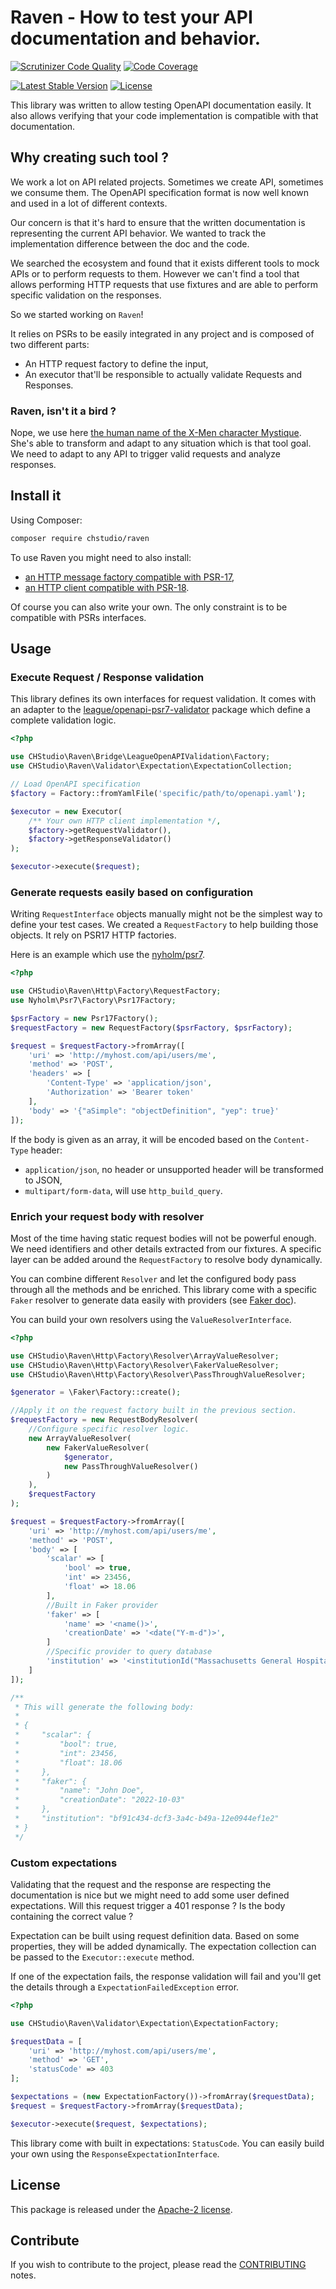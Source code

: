 # Raven - How to test your API documentation and behavior.

[![Scrutinizer Code Quality](https://scrutinizer-ci.com/g/CHStudio/Raven/badges/quality-score.png?b=main)](https://scrutinizer-ci.com/g/CHStudio/Raven/?branch=main)
[![Code Coverage](https://scrutinizer-ci.com/g/CHStudio/Raven/badges/coverage.png?b=main)](https://scrutinizer-ci.com/g/CHStudio/Raven/?branch=main)

[![Latest Stable Version](https://poser.pugx.org/chstudio/raven/v/stable)](https://packagist.org/packages/chstudio/raven)
[![License](https://poser.pugx.org/chstudio/raven/license)](https://packagist.org/packages/chstudio/raven)


This library was written to allow testing OpenAPI documentation easily. It also
allows verifying that your code implementation is compatible with that
documentation.

## Why creating such tool ?

We work a lot on API related projects. Sometimes we create API, sometimes we
consume them. The OpenAPI specification format is now well known and used in a
lot of different contexts.

Our concern is that it's hard to ensure that the written documentation is
representing the current API behavior. We wanted to track the implementation
difference between the doc and the code.

We searched the ecosystem and found that it exists different tools to mock APIs
or to perform requests to them. However we can't find a tool that allows
performing HTTP requests that use fixtures and are able to perform specific
validation on the responses.

So we started working on `Raven`!

It relies on PSRs to be easily integrated in any project and is composed of two
different parts:

* An HTTP request factory to define the input,
* An executor that'll be responsible to actually validate Requests and
  Responses.

### Raven, isn't it a bird ?

Nope, we use here [the human name of the X-Men character Mystique](https://en.wikipedia.org/wiki/Mystique_(character)).
She's able to transform and adapt to any situation which is that tool goal. We
need to adapt to any API to trigger valid requests and analyze responses.

## Install it

Using Composer:

```bash
composer require chstudio/raven
```

To use Raven you might need to also install:

* [an HTTP message factory compatible with PSR-17](https://packagist.org/providers/psr/http-factory-implementation),
* [an HTTP client compatible with PSR-18](https://packagist.org/providers/psr/http-client-implementation).

Of course you can also write your own. The only constraint is to be compatible
with PSRs interfaces.

## Usage

### Execute Request / Response validation

This library defines its own interfaces for request validation. It comes with an
adapter to the [league/openapi-psr7-validator](https://packagist.org/packages/league/openapi-psr7-validator)
package which define a complete validation logic.

```php
<?php

use CHStudio\Raven\Bridge\LeagueOpenAPIValidation\Factory;
use CHStudio\Raven\Validator\Expectation\ExpectationCollection;

// Load OpenAPI specification
$factory = Factory::fromYamlFile('specific/path/to/openapi.yaml');

$executor = new Executor(
    /** Your own HTTP client implementation */,
    $factory->getRequestValidator(),
    $factory->getResponseValidator()
);

$executor->execute($request);
```

### Generate requests easily based on configuration

Writing `RequestInterface` objects manually might not be the simplest way to
define your test cases. We created a `RequestFactory` to help building those
objects. It rely on PSR17 HTTP factories.

Here is an example which use the [nyholm/psr7](https://packagist.org/packages/nyholm/psr7).

```php
<?php

use CHStudio\Raven\Http\Factory\RequestFactory;
use Nyholm\Psr7\Factory\Psr17Factory;

$psrFactory = new Psr17Factory();
$requestFactory = new RequestFactory($psrFactory, $psrFactory);

$request = $requestFactory->fromArray([
    'uri' => 'http://myhost.com/api/users/me',
    'method' => 'POST',
    'headers' => [
        'Content-Type' => 'application/json',
        'Authorization' => 'Bearer token'
    ],
    'body' => '{"aSimple": "objectDefinition", "yep": true}'
]);
```

If the body is given as an array, it will be encoded based on the `Content-Type`
header:

* `application/json`, no header or unsupported header will be transformed to
  JSON,
* `multipart/form-data`, will use `http_build_query`.

### Enrich your request body with resolver

Most of the time having static request bodies will not be powerful enough. We
need identifiers and other details extracted from our fixtures. A specific
layer can be added around the `RequestFactory` to resolve body dynamically.

You can combine different `Resolver` and let the configured body pass through
all the methods and be enriched. This library come with a specific `Faker`
resolver to generate data easily with providers (see [Faker doc](https://fakerphp.github.io/formatters/)).

You can build your own resolvers using the `ValueResolverInterface`.

```php
<?php

use CHStudio\Raven\Http\Factory\Resolver\ArrayValueResolver;
use CHStudio\Raven\Http\Factory\Resolver\FakerValueResolver;
use CHStudio\Raven\Http\Factory\Resolver\PassThroughValueResolver;

$generator = \Faker\Factory::create();

//Apply it on the request factory built in the previous section.
$requestFactory = new RequestBodyResolver(
    //Configure specific resolver logic.
    new ArrayValueResolver(
        new FakerValueResolver(
            $generator,
            new PassThroughValueResolver()
        )
    ),
    $requestFactory
);

$request = $requestFactory->fromArray([
    'uri' => 'http://myhost.com/api/users/me',
    'method' => 'POST',
    'body' => [
        'scalar' => [
            'bool' => true,
            'int' => 23456,
            'float' => 18.06
        ],
        //Built in Faker provider
        'faker' => [
            'name' => '<name()>',
            'creationDate' => '<date("Y-m-d")>',
        ]
        //Specific provider to query database
        'institution' => '<institutionId("Massachusetts General Hospital")>'
    ]
]);

/**
 * This will generate the following body:
 *
 * {
 *     "scalar": {
 *         "bool": true,
 *         "int": 23456,
 *         "float": 18.06
 *     },
 *     "faker": {
 *         "name": "John Doe",
 *         "creationDate": "2022-10-03"
 *     },
 *     "institution": "bf91c434-dcf3-3a4c-b49a-12e0944ef1e2"
 * }
 */
```

### Custom expectations

Validating that the request and the response are respecting the documentation is
nice but we might need to add some user defined expectations. Will this request
trigger a 401 response ? Is the body containing the correct value ?

Expectation can be built using request definition data. Based on some
properties, they will be added dynamically. The expectation collection can be
passed to the `Executor::execute` method.

If one of the expectation fails, the response validation will fail and you'll
get the details through a `ExpectationFailedException` error.

```php
<?php

use CHStudio\Raven\Validator\Expectation\ExpectationFactory;

$requestData = [
    'uri' => 'http://myhost.com/api/users/me',
    'method' => 'GET',
    'statusCode' => 403
];

$expectations = (new ExpectationFactory())->fromArray($requestData);
$request = $requestFactory->fromArray($requestData);

$executor->execute($request, $expectations);
```

This library come with built in expectations: `StatusCode`. You can easily build
your own using the `ResponseExpectationInterface`.

## License

This package is released under the [Apache-2 license](LICENCE).

## Contribute

If you wish to contribute to the project, please read the [CONTRIBUTING](CONTRIBUTING.md) notes.
